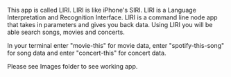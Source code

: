 This app is called LIRI. LIRI is like iPhone's SIRI. LIRI is a Language Interpretation and Recognition Interface. LIRI is a command line node app that takes in parameters and gives you back data. Using LIRI you will be able search songs, movies and concerts. 

In your terminal enter "movie-this" for movie data, enter "spotify-this-song" for song data and enter "concert-this" for concert data. 

Please see Images folder to see working app. 